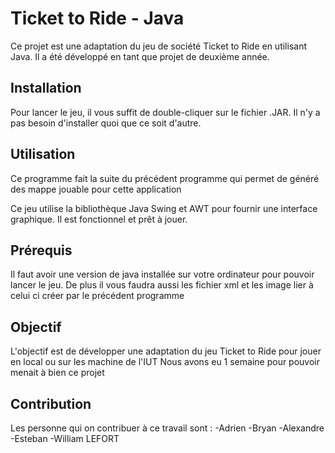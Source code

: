 # Ticket to Ride - Java

Ce projet est une adaptation du jeu de société Ticket to Ride en utilisant Java. 
Il a été développé en tant que projet de deuxième année.

## Installation

Pour lancer le jeu, il vous suffit de double-cliquer sur le fichier .JAR. Il n'y a pas besoin d'installer quoi que ce soit d'autre.

## Utilisation
Ce programme fait la suite du précédent programme qui permet de généré des mappe jouable pour cette application

Ce jeu utilise la bibliothèque Java Swing et AWT pour fournir une interface graphique. 
Il est fonctionnel et prêt à jouer.

## Prérequis

Il faut avoir une version de java installée sur votre ordinateur pour pouvoir lancer le jeu.
De plus il vous faudra aussi les fichier xml et les image lier à celui ci créer par le précédent programme 

## Objectif

L'objectif est de développer une adaptation du jeu Ticket to Ride pour jouer en local ou sur les machine de l'IUT
Nous avons eu 1 semaine pour pouvoir menait à bien ce projet 

## Contribution

Les personne qui on contribuer à ce travail sont : 
-Adrien 
-Bryan 
-Alexandre 
-Esteban
-William LEFORT